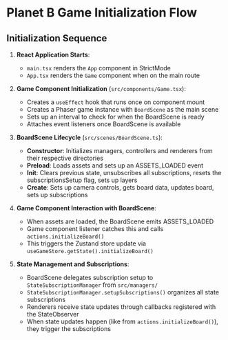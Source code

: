 # Planet B Game Initialization Flow

## Initialization Sequence

1. **React Application Starts**:
   - `main.tsx` renders the `App` component in StrictMode
   - `App.tsx` renders the `Game` component when on the main route

2. **Game Component Initialization** (`src/components/Game.tsx`):
   - Creates a `useEffect` hook that runs once on component mount
   - Creates a Phaser game instance with `BoardScene` as the main scene
   - Sets up an interval to check for when the BoardScene is ready
   - Attaches event listeners once BoardScene is available

3. **BoardScene Lifecycle** (`src/scenes/BoardScene.ts`):
   - **Constructor**: Initializes managers, controllers and renderers from their respective directories
   - **Preload**: Loads assets and sets up an ASSETS_LOADED event
   - **Init**: Clears previous state, unsubscribes all subscriptions, resets the subscriptionsSetup flag, sets up layers
   - **Create**: Sets up camera controls, gets board data, updates board, sets up subscriptions

4. **Game Component Interaction with BoardScene**:
   - When assets are loaded, the BoardScene emits ASSETS_LOADED
   - Game component listener catches this and calls `actions.initializeBoard()`
   - This triggers the Zustand store update via `useGameStore.getState().initializeBoard()`

5. **State Management and Subscriptions**:
   - BoardScene delegates subscription setup to `StateSubscriptionManager` from `src/managers/`
   - `StateSubscriptionManager.setupSubscriptions()` organizes all state subscriptions
   - Renderers receive state updates through callbacks registered with the StateObserver
   - When state updates happen (like from `actions.initializeBoard()`), they trigger the subscriptions


